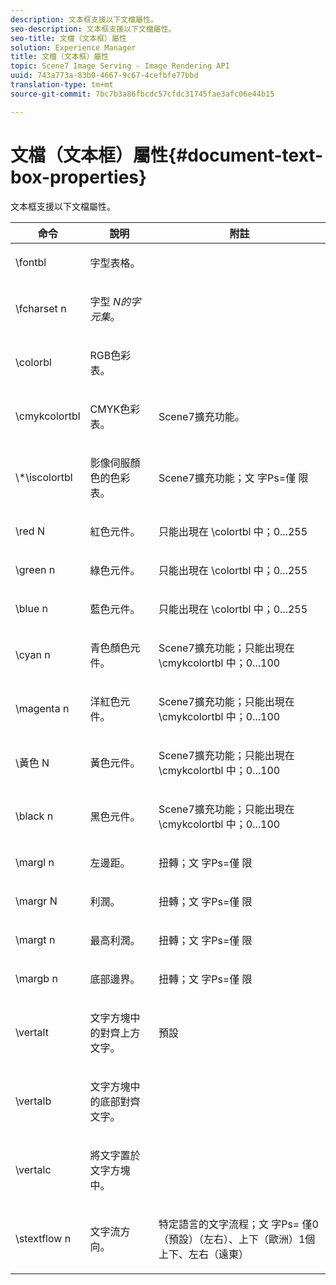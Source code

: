 ```yaml
---
description: 文本框支援以下文檔屬性。
seo-description: 文本框支援以下文檔屬性。
seo-title: 文檔（文本框）屬性
solution: Experience Manager
title: 文檔（文本框）屬性
topic: Scene7 Image Serving - Image Rendering API
uuid: 743a773a-83b0-4667-9c67-4cefbfe77bbd
translation-type: tm+mt
source-git-commit: 7bc7b3a86fbcdc57cfdc31745fae3afc06e44b15

---
```



# 文檔（文本框）屬性{#document-text-box-properties}

文本框支援以下文檔屬性。

<table id="table_8E1DF8E6BD894D7A9ACFC839918E2315"> 
 <thead> 
  <tr> 
   <th class="entry"> <b>命令</b> </th> 
   <th class="entry"> <b>說明</b> </th> 
   <th class="entry"> <b>附註</b> </th> 
  </tr> 
 </thead>
 <tbody> 
  <tr> 
   <td> <span class="codeph"> \fontbl </span> </td> 
   <td> <p>字型表格。 </p> </td> 
   <td> <p> </p> </td> 
  </tr> 
  <tr> 
   <td> <span class="codeph"> \fcharset <span class="varname"> n </span></span> </td> 
   <td> <p>字型 <i>N的字元集</i>。 </p> </td> 
   <td> <p> </p> </td> 
  </tr> 
  <tr> 
   <td> <span class="codeph"> \colorbl </span> </td> 
   <td> <p>RGB色彩表。 </p> </td> 
   <td> <p> </p> </td> 
  </tr> 
  <tr> 
   <td> <span class="codeph"> \cmykcolortbl </span> </td> 
   <td> <p>CMYK色彩表。 </p> </td> 
   <td> <p>Scene7擴充功能。 </p> </td> 
  </tr> 
  <tr> 
   <td> <span class="codeph"> \*\iscolortbl </span> </td> 
   <td> <p>影像伺服顏色的色彩表。 </p> </td> 
   <td> <p>Scene7擴充功能；文 <span class="codeph"> 字Ps=僅 </span> 限 </p> </td> 
  </tr> 
  <tr> 
   <td> <span class="codeph"> \red <span class="varname"> N </span></span> </td> 
   <td> <p>紅色元件。 </p> </td> 
   <td> <p>只能出現在 <span class="codeph"> \colortbl </span>中；0...255 </p> </td> 
  </tr> 
  <tr> 
   <td> <span class="codeph"> \green <span class="varname"> n </span></span> </td> 
   <td> <p>綠色元件。 </p> </td> 
   <td> <p>只能出現在 <span class="codeph"> \colortbl </span>中；0...255 </p> </td> 
  </tr> 
  <tr> 
   <td> <span class="codeph"> \blue <span class="varname"> n </span></span> </td> 
   <td> <p>藍色元件。 </p> </td> 
   <td> <p>只能出現在 <span class="codeph"> \colortbl </span>中；0...255 </p> </td> 
  </tr> 
  <tr> 
   <td> <span class="codeph"> \cyan <span class="varname"> n </span></span> </td> 
   <td> <p>青色顏色元件。 </p> </td> 
   <td> <p>Scene7擴充功能；只能出現在 <span class="codeph"> \cmykcolortbl </span>中；0...100 </p> </td> 
  </tr> 
  <tr> 
   <td> <span class="codeph"> \magenta <span class="varname"> n </span></span> </td> 
   <td> <p>洋紅色元件。 </p> </td> 
   <td> <p>Scene7擴充功能；只能出現在 <span class="codeph"> \cmykcolortbl </span>中；0...100 </p> </td> 
  </tr> 
  <tr> 
   <td> <span class="codeph"> \黃色 <span class="varname"> N </span></span> </td> 
   <td> <p>黃色元件。 </p> </td> 
   <td> <p>Scene7擴充功能；只能出現在 <span class="codeph"> \cmykcolortbl </span>中；0...100 </p> </td> 
  </tr> 
  <tr> 
   <td> <span class="codeph"> \black <span class="varname"> n </span></span> </td> 
   <td> <p>黑色元件。 </p> </td> 
   <td> <p>Scene7擴充功能；只能出現在 <span class="codeph"> \cmykcolortbl </span>中；0...100 </p> </td> 
  </tr> 
  <tr> 
   <td> <span class="codeph"> \margl <span class="varname"> n </span></span> </td> 
   <td> <p>左邊距。 </p> </td> 
   <td> <p>扭轉；文 <span class="codeph"> 字Ps=僅 </span> 限 </p> </td> 
  </tr> 
  <tr> 
   <td> <span class="codeph"> \margr <span class="varname"> N </span></span> </td> 
   <td> <p>利潤。 </p> </td> 
   <td> <p>扭轉；文 <span class="codeph"> 字Ps=僅 </span> 限 </p> </td> 
  </tr> 
  <tr> 
   <td> <span class="codeph"> \margt <span class="varname"> n </span></span> </td> 
   <td> <p>最高利潤。 </p> </td> 
   <td> <p>扭轉；文 <span class="codeph"> 字Ps=僅 </span> 限 </p> </td> 
  </tr> 
  <tr> 
   <td> <span class="codeph"> \margb <span class="varname"> n </span></span> </td> 
   <td> <p>底部邊界。 </p> </td> 
   <td> <p>扭轉；文 <span class="codeph"> 字Ps=僅 </span> 限 </p> </td> 
  </tr> 
  <tr> 
   <td> <span class="codeph"> \vertalt </span> </td> 
   <td> <p>文字方塊中的對齊上方文字。 </p> </td> 
   <td> <p>預設 </p> </td> 
  </tr> 
  <tr> 
   <td> <span class="codeph"> \vertalb </span> </td> 
   <td> <p>文字方塊中的底部對齊文字。 </p> </td> 
   <td> <p> </p> </td> 
  </tr> 
  <tr> 
   <td> <span class="codeph"> \vertalc </span> </td> 
   <td> <p>將文字置於文字方塊中。 </p> </td> 
   <td> <p> </p> </td> 
  </tr> 
  <tr> 
   <td> <span class="codeph"> \stextflow <span class="varname"> n </span></span> </td> 
   <td> <p>文字流方向。 </p> </td> 
   <td> <p>特定語言的文字流程；文 <span class="codeph"> 字Ps= </span> 僅0（預設）（左右）、上下（歐洲）1個上下、左右（遠東） </p> </td> 
  </tr> 
 </tbody> 
</table>

